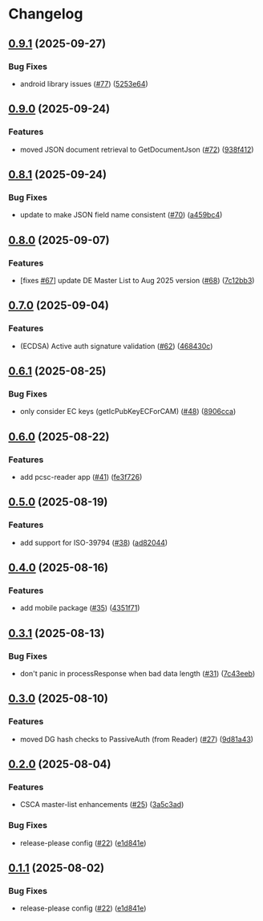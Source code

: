 # Changelog

## [0.9.1](https://github.com/gmrtd/gmrtd/compare/v0.9.0...v0.9.1) (2025-09-27)


### Bug Fixes

* android library issues ([#77](https://github.com/gmrtd/gmrtd/issues/77)) ([5253e64](https://github.com/gmrtd/gmrtd/commit/5253e64ad29dbe74cb4693427026a3ea197452ac))

## [0.9.0](https://github.com/gmrtd/gmrtd/compare/v0.8.1...v0.9.0) (2025-09-24)


### Features

* moved JSON document retrieval to GetDocumentJson ([#72](https://github.com/gmrtd/gmrtd/issues/72)) ([938f412](https://github.com/gmrtd/gmrtd/commit/938f41224636e56c0714fa3e1477f975484d91e3))

## [0.8.1](https://github.com/gmrtd/gmrtd/compare/v0.8.0...v0.8.1) (2025-09-24)


### Bug Fixes

* update to make JSON field name consistent ([#70](https://github.com/gmrtd/gmrtd/issues/70)) ([a459bc4](https://github.com/gmrtd/gmrtd/commit/a459bc4d1f3d0e3595db203deca2a767a2bc74d1))

## [0.8.0](https://github.com/gmrtd/gmrtd/compare/v0.7.0...v0.8.0) (2025-09-07)


### Features

* [fixes [#67](https://github.com/gmrtd/gmrtd/issues/67)] update DE Master List to Aug 2025 version ([#68](https://github.com/gmrtd/gmrtd/issues/68)) ([7c12bb3](https://github.com/gmrtd/gmrtd/commit/7c12bb30b6fb5460afabcc5613918f1d7191136d))

## [0.7.0](https://github.com/gmrtd/gmrtd/compare/v0.6.1...v0.7.0) (2025-09-04)


### Features

* (ECDSA) Active auth signature validation ([#62](https://github.com/gmrtd/gmrtd/issues/62)) ([468430c](https://github.com/gmrtd/gmrtd/commit/468430c7bd763d6e5903ccd73814b65fb20e064b))

## [0.6.1](https://github.com/gmrtd/gmrtd/compare/v0.6.0...v0.6.1) (2025-08-25)


### Bug Fixes

* only consider EC keys (getIcPubKeyECForCAM) ([#48](https://github.com/gmrtd/gmrtd/issues/48)) ([8906cca](https://github.com/gmrtd/gmrtd/commit/8906cca08c515874730cc8e8ba62594ab48bddf7))

## [0.6.0](https://github.com/gmrtd/gmrtd/compare/v0.5.0...v0.6.0) (2025-08-22)


### Features

* add pcsc-reader app ([#41](https://github.com/gmrtd/gmrtd/issues/41)) ([fe3f726](https://github.com/gmrtd/gmrtd/commit/fe3f7265fede495c525bd67d02ffb69498be7764))

## [0.5.0](https://github.com/gmrtd/gmrtd/compare/v0.4.0...v0.5.0) (2025-08-19)


### Features

* add support for ISO-39794 ([#38](https://github.com/gmrtd/gmrtd/issues/38)) ([ad82044](https://github.com/gmrtd/gmrtd/commit/ad8204401fd827bd91c99eb6fb283620b18c1c1a))

## [0.4.0](https://github.com/gmrtd/gmrtd/compare/v0.3.1...v0.4.0) (2025-08-16)


### Features

* add mobile package ([#35](https://github.com/gmrtd/gmrtd/issues/35)) ([4351f71](https://github.com/gmrtd/gmrtd/commit/4351f71c4cd544b5d44d066c948a2569da6a035d))

## [0.3.1](https://github.com/gmrtd/gmrtd/compare/v0.3.0...v0.3.1) (2025-08-13)


### Bug Fixes

* don't panic in processResponse when bad data length ([#31](https://github.com/gmrtd/gmrtd/issues/31)) ([7c43eeb](https://github.com/gmrtd/gmrtd/commit/7c43eeb381ea253a50e87acf5cac6f7681a10dac))

## [0.3.0](https://github.com/gmrtd/gmrtd/compare/v0.2.0...v0.3.0) (2025-08-10)


### Features

* moved DG hash checks to PassiveAuth (from Reader) ([#27](https://github.com/gmrtd/gmrtd/issues/27)) ([9d81a43](https://github.com/gmrtd/gmrtd/commit/9d81a43ec6d5d072d47c617dab79f059c2da887e))

## [0.2.0](https://github.com/gmrtd/gmrtd/compare/v0.1.1...v0.2.0) (2025-08-04)


### Features

* CSCA master-list enhancements ([#25](https://github.com/gmrtd/gmrtd/issues/25)) ([3a5c3ad](https://github.com/gmrtd/gmrtd/commit/3a5c3adb11646d40d5161f95863de0b56964cceb))


### Bug Fixes

* release-please config ([#22](https://github.com/gmrtd/gmrtd/issues/22)) ([e1d841e](https://github.com/gmrtd/gmrtd/commit/e1d841e3545aaf686c85f63827de50be86b3c69a))

## [0.1.1](https://github.com/gmrtd/gmrtd/compare/v0.1.0...v0.1.1) (2025-08-02)


### Bug Fixes

* release-please config ([#22](https://github.com/gmrtd/gmrtd/issues/22)) ([e1d841e](https://github.com/gmrtd/gmrtd/commit/e1d841e3545aaf686c85f63827de50be86b3c69a))
